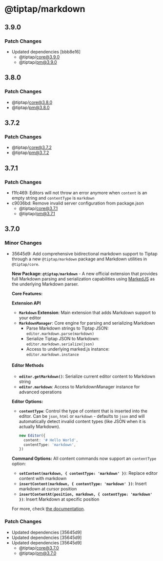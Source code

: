 # @tiptap/markdown

## 3.9.0

### Patch Changes

- Updated dependencies [bbb8e16]
  - @tiptap/core@3.9.0
  - @tiptap/pm@3.9.0

## 3.8.0

### Patch Changes

- @tiptap/core@3.8.0
- @tiptap/pm@3.8.0

## 3.7.2

### Patch Changes

- @tiptap/core@3.7.2
- @tiptap/pm@3.7.2

## 3.7.1

### Patch Changes

- f1fc469: Editors will not throw an error anymore when `content` is an empty string and `contentType` is `markdown`
- c9036bd: Remove invalid server configuration from package.json
  - @tiptap/core@3.7.1
  - @tiptap/pm@3.7.1

## 3.7.0

### Minor Changes

- 35645d9: Add comprehensive bidirectional markdown support to Tiptap through a new `@tiptap/markdown` package and Markdown utilities in `@tiptap/core`.

  **New Package: `@tiptap/markdown`** - A new official extension that provides full Markdown parsing and serialization capabilities using [MarkedJS](https://marked.js.org) as the underlying Markdown parser.

  **Core Features:**

  **Extension API**

  - **`Markdown` Extension**: Main extension that adds Markdown support to your editor
  - **`MarkdownManager`**: Core engine for parsing and serializing Markdown
    - Parse Markdown strings to Tiptap JSON: `editor.markdown.parse(markdown)`
    - Serialize Tiptap JSON to Markdown: `editor.markdown.serialize(json)`
    - Access to underlying marked.js instance: `editor.markdown.instance`

  #### Editor Methods

  - **`editor.getMarkdown()`**: Serialize current editor content to Markdown string
  - **`editor.markdown`**: Access to MarkdownManager instance for advanced operations

  **Editor Options:**

  - **`contentType`**: Control the type of content that is inserted into the editor. Can be `json`, `html` or `markdown` - defaults to `json` and will automatically detect invalid content types (like JSON when it is actually Markdown).
    ```typescript
    new Editor({
      content: '# Hello World',
      contentType: 'markdown',
    })
    ```

  **Command Options:** All content commands now support an `contentType` option:

  - **`setContent(markdown, { contentType: 'markdown' })`**: Replace editor content with markdown
  - **`insertContent(markdown, { contentType: 'markdown' })`**: Insert markdown at cursor position
  - **`insertContentAt(position, markdown, { contentType: 'markdown' })`**: Insert Markdown at specific position

  For more, check [the documentation](https://tiptap.dev/docs/editor/markdown).

### Patch Changes

- Updated dependencies [35645d9]
- Updated dependencies [35645d9]
- Updated dependencies [35645d9]
  - @tiptap/core@3.7.0
  - @tiptap/pm@3.7.0
